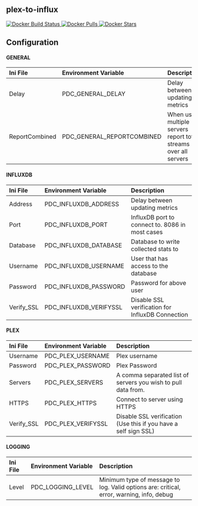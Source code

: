 **plex-to-influx**
------------------------------
[
![Docker Build Status](https://img.shields.io/docker/cloud/build/raynigon/plex-to-influx)
![Docker Pulls](https://img.shields.io/docker/pulls/raynigon/plex-to-influx)
![Docker Stars](https://img.shields.io/docker/stars/raynigon/plex-to-influx)
](https://hub.docker.com/r/raynigon/plex-to-influx)

## Configuration
#### GENERAL
|Ini File       |Environment Variable       |Description                                                                                |
|:--------------|:--------------------------|:------------------------------------------------------------------------------------------|
|Delay          |PDC_GENERAL_DELAY          |Delay between updating metrics                                                             |
|ReportCombined |PDC_GENERAL_REPORTCOMBINED |When using multiple servers report total streams over all servers                          |
#### INFLUXDB
|Ini File       |Environment Variable       |Description                                                                                |
|:--------------|:--------------------------|:------------------------------------------------------------------------------------------|
|Address        |PDC_INFLUXDB_ADDRESS       |Delay between updating metrics                                                             |
|Port           |PDC_INFLUXDB_PORT          |InfluxDB port to connect to.  8086 in most cases                                           |
|Database       |PDC_INFLUXDB_DATABASE      |Database to write collected stats to                                                       |
|Username       |PDC_INFLUXDB_USERNAME      |User that has access to the database                                                       |
|Password       |PDC_INFLUXDB_PASSWORD      |Password for above user                                                                    |
|Verify_SSL     |PDC_INFLUXDB_VERIFYSSL     |Disable SSL verification for InfluxDB Connection                                           |
#### PLEX
|Ini File       |Environment Variable       |Description                                                                                |
|:--------------|:--------------------------|:------------------------------------------------------------------------------------------|
|Username       |PDC_PLEX_USERNAME          |Plex username                                                                              |
|Password       |PDC_PLEX_PASSWORD          |Plex Password                                                                              |
|Servers        |PDC_PLEX_SERVERS           |A comma separated list of servers you wish to pull data from.                              |
|HTTPS          |PDC_PLEX_HTTPS             |Connect to server using HTTPS                                                              |
|Verify_SSL     |PDC_PLEX_VERIFYSSL         |Disable SSL verification (Use this if you have a self sign SSL)                            |
#### LOGGING
|Ini File       |Environment Variable       |Description                                                                                |
|:--------------|:--------------------------|:------------------------------------------------------------------------------------------|
|Level          |PDC_LOGGING_LEVEL          |Minimum type of message to log.  Valid options are: critical, error, warning, info, debug  |
